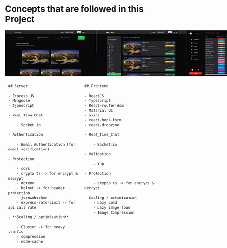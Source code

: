 # Concepts that are followed in this Project

<div style="display: flex; justify-content: space-between;">
<img src="img/Pic 2.png" alt="Description of Image" width="300" />
<img src="img/Pic one.png" alt="Description of Image" width="300" />
<img src="img/Admin pic 1.png" alt="Description of Image" width="300" />
<img src="img/admin pic 2.png" alt="Description of Image" width="300" />
</div>

<div style="display: flex; justify-content: space-between;">

  <div style="flex: 1; padding: 10px;">

    ## Server

    - Express JS
    - Mongoose
    - Typescript

    - Real_Time_Chat

        - Socket.io

    - Authentication

        - Email Authentication (for email verification)

    - Protection

        - cors
        - crypto ts -> for encrypt & decrypt
        - dotenv
        - helmet -> for header protection
        - jsonwebtoken
        - express-rate-limit -> for api call rate

    - **Scaling / optimization**

        - Cluster -> for heavy traffic
        - compression
        - node-cache

  </div>

  <div style="flex: 1; padding: 10px;">

    ## Frontend

    - ReactJS
    - Typescript
    - React-router-dom
    - Material UI
    - axios
    - react-hook-form
    - react-dropzone

    - Real_Time_Chat

        - Socket.io

    - Validation

        - Yup

    - Protection

        - crypto ts -> for encrypt & decrypt

    - Scaling / optimization
        - Lazy Load
        - Lazy image load
        - Image Compression

  </div>

</div>
